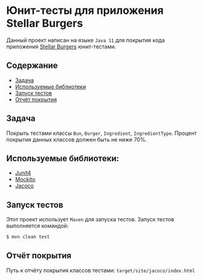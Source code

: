 # Юнит-тесты для приложения Stellar Burgers
Данный проект написан на языке `Java 11` для покрытия кода приложения [Stellar Burgers](https://stellarburgers.nomoreparties.site/) юнит-тестами.

## Содержание
- [Задача](#задача)
- [Используемые библиотеки](#используемые-библиотеки)
- [Запуск тестов](#запуск-тестов)
- [Отчёт покрытия](#отчёт-покрытия)

## Задача 
Покрыть тестами классы `Bun`, `Burger`, `Ingredient`, `IngredientType`. Процент покрытия данных классов должен быть не ниже 70%.

## Используемые библиотеки:
- [Junit4](https://junit.org/junit4/)
- [Mockito](https://site.mockito.org/)
- [Jacoco](https://www.jacoco.org/jacoco/)

## Запуск тестов
Этот проект использует `Maven` для запуска тестов. Запуск тестов выполняется командой:
```bash
$ mvn clean test
```
## Отчёт покрытия
Путь к отчёту покрытия классов тестами: 
`target/site/jacoco/index.html`
